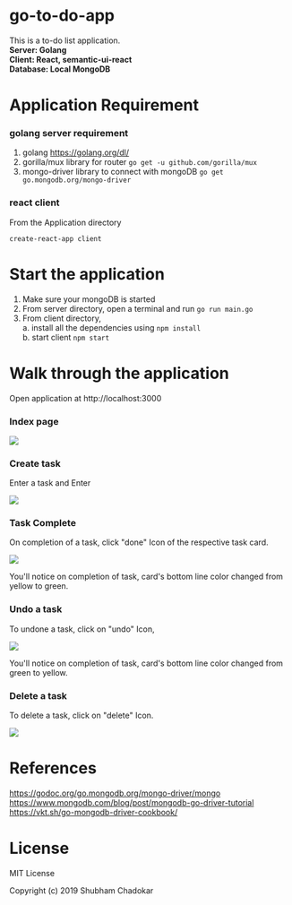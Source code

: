 # go-to-do-app

This is a to-do list application.  
**Server: Golang  
Client: React, semantic-ui-react  
Database: Local MongoDB**

# Application Requirement

### golang server requirement

1. golang https://golang.org/dl/
2. gorilla/mux library for router `go get -u github.com/gorilla/mux`
3. mongo-driver library to connect with mongoDB `go get go.mongodb.org/mongo-driver`

### react client

From the Application directory

`create-react-app client`

# Start the application

1. Make sure your mongoDB is started
2. From server directory, open a terminal and run
   `go run main.go`
3. From client directory,  
   a. install all the dependencies using `npm install`  
   b. start client `npm start`

# Walk through the application

Open application at http://localhost:3000

### Index page

![](https://github.com/schadokar/go-to-do-app/blob/master/images/index.PNG)

### Create task

Enter a task and Enter

![](https://github.com/schadokar/go-to-do-app/blob/master/images/createTask.PNG)

### Task Complete

On completion of a task, click "done" Icon of the respective task card.

![](https://github.com/schadokar/go-to-do-app/blob/master/images/taskComplete.PNG)

You'll notice on completion of task, card's bottom line color changed from yellow to green.

### Undo a task

To undone a task, click on "undo" Icon,

![](https://github.com/schadokar/go-to-do-app/blob/master/images/createTask.PNG)

You'll notice on completion of task, card's bottom line color changed from green to yellow.

### Delete a task

To delete a task, click on "delete" Icon.

![](https://github.com/schadokar/go-to-do-app/blob/master/images/deletetask.PNG)

# References

https://godoc.org/go.mongodb.org/mongo-driver/mongo  
https://www.mongodb.com/blog/post/mongodb-go-driver-tutorial  
https://vkt.sh/go-mongodb-driver-cookbook/    

# License

MIT License

Copyright (c) 2019 Shubham Chadokar
